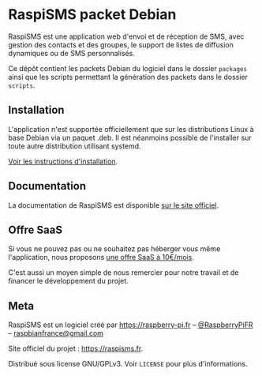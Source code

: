 # RaspiSMS packet Debian

RaspiSMS est une application web d'envoi et de réception de SMS, avec gestion des contacts et des groupes, le support de listes de diffusion dynamiques ou de SMS personnalisés.

Ce dépôt contient les packets Debian du logiciel dans le dossier ``packages`` ainsi que les scripts permettant la génération des packets dans le dossier ``scripts``.

## Installation

L'application n'est supportée officiellement que sur les distributions Linux à base Debian via un paquet .deb. Il est néanmoins possible de l'installer sur toute autre distribution utilisant systemd.

[Voir les instructions d'installation](https://raspisms.fr/download/).


## Documentation

La documentation de RaspiSMS est disponible [sur le site officiel](https://documentation.raspisms.fr/).

## Offre SaaS

Si vous ne pouvez pas ou ne souhaitez pas héberger vous même l'application, nous proposons [une offre SaaS à 10€/mois](https://raspisms.fr/price/).

C'est aussi un moyen simple de nous remercier pour notre travail et de financer le développement du projet. 

## Meta

RaspiSMS est un logiciel créé par https://raspberry-pi.fr – [@RaspberryPiFR](https://twitter.com/raspberrypifr) – raspbianfrance@gmail.com

Site officiel du projet : https://raspisms.fr.

Distribué sous license GNU/GPLv3. Voir ``LICENSE`` pour plus d'informations.
